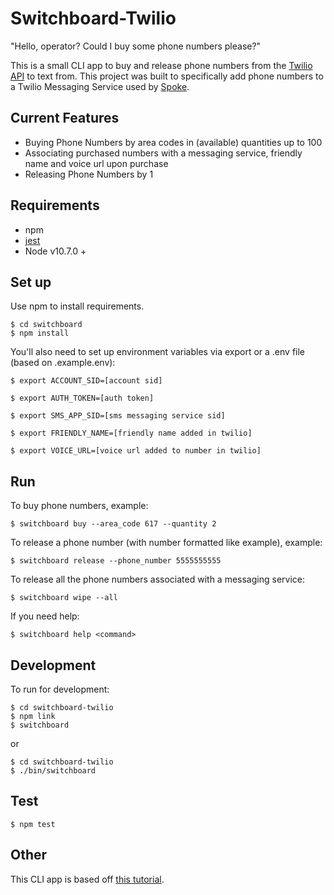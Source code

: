 # Switchboard-Twilio

"Hello, operator? Could I buy some phone numbers please?"

This is a small CLI app to buy and release phone numbers from the [Twilio API](https://www.twilio.com/docs/phone-numbers/api) to text from. This project was built to specifically add phone numbers to a Twilio Messaging Service used by [Spoke](https://github.com/moveonorg/spoke).

## Current Features
* Buying Phone Numbers by area codes in (available) quantities up to 100
* Associating purchased numbers with a messaging service, friendly name and voice url upon purchase
* Releasing Phone Numbers by 1

## Requirements

* npm
* [jest](https://jestjs.io/docs/en/getting-started.html)
* Node v10.7.0 +

## Set up

Use npm to install requirements.

```shell
$ cd switchboard
$ npm install
```

You'll also need to set up environment variables via export or a .env file (based on .example.env):

```shell
$ export ACCOUNT_SID=[account sid]
```

```shell
$ export AUTH_TOKEN=[auth token]
```

```shell
$ export SMS_APP_SID=[sms messaging service sid]
```

```shell
$ export FRIENDLY_NAME=[friendly name added in twilio]
```

```shell
$ export VOICE_URL=[voice url added to number in twilio]
```

## Run

To buy phone numbers, example:

```shell
$ switchboard buy --area_code 617 --quantity 2
```

To release a phone number (with number formatted like example), example:

```shell
$ switchboard release --phone_number 5555555555
```

To release all the phone numbers associated with a messaging service:

```shell
$ switchboard wipe --all
```

If you need help:

```shell
$ switchboard help <command>
```

## Development

To run for development:

```shell
$ cd switchboard-twilio
$ npm link
$ switchboard
```

or

```shell
$ cd switchboard-twilio
$ ./bin/switchboard
```

## Test

```shell
$ npm test
```

## Other

This CLI app is based off [this tutorial](https://timber.io/blog/creating-a-real-world-cli-app-with-node/).
